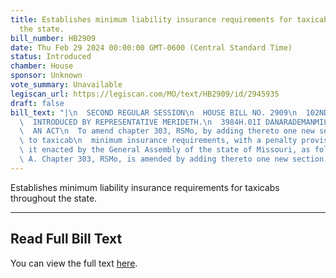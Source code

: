 ```yaml
---
title: Establishes minimum liability insurance requirements for taxicabs throughout
  the state.
bill_number: HB2909
date: Thu Feb 29 2024 00:00:00 GMT-0600 (Central Standard Time)
status: Introduced
chamber: House
sponsor: Unknown
vote_summary: Unavailable
legiscan_url: https://legiscan.com/MO/text/HB2909/id/2945935
draft: false
bill_text: "|\n  SECOND REGULAR SESSION\n  HOUSE BILL NO. 2909\n  102ND GENERAL ASSEMBLY\n\
  \  INTRODUCED BY REPRESENTATIVE MERIDETH.\n  3984H.01I DANARADEMANMILLER,ChiefClerk\n\
  \  AN ACT\n  To amend chapter 303, RSMo, by adding thereto one new section relating\
  \ to taxicab\n  minimum insurance requirements, with a penalty provision.\n  Be\
  \ it enacted by the General Assembly of the state of Missouri, as follows:\n  Section\
  \ A. Chapter 303, RSMo, is amended by adding thereto one new section, to be"
---
```

Establishes minimum liability insurance requirements for taxicabs throughout the state.

---

## Read Full Bill Text

You can view the full text [here](https://legiscan.com/MO/text/HB2909/id/2945935).
